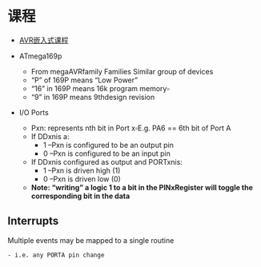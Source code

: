 # 课程

- [AVR嵌入式课程](https://www.csee.umbc.edu/~alnel1/cmpe311/)

- ATmega169p
    - From megaAVRfamily Families Similar group of devices
    - “P” of 169P means “Low Power”
    - “16” in 169P means 16k program memory▫
    - “9” in 169P means 9thdesign revision

- I/O Ports
    - Pxn: represents nth bit in Port x▫E.g. PA6 == 6th bit of Port A
    - If DDxnis a:
        - 1 –Pxn is configured to be an output pin
        - 0 –Pxn is configured to be an input pin
    - If DDxnis configured as output and PORTxnis:
        - 1 –Pxn is driven high (1)
        - 0 –Pxn is driven low  (0)
    - **Note: “writing” a logic 1 to a bit in the PINxRegister will toggle the corresponding bit in the data**

## Interrupts

Multiple events may be mapped to a single routine

    - i.e. any PORTA pin change

